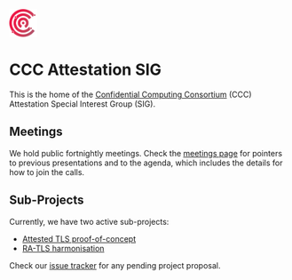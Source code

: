<img src="ccc.png" width="50" height="50">

# CCC Attestation SIG

This is the home of the [Confidential Computing Consortium](https://confidentialcomputing.io) (CCC) Attestation Special Interest Group (SIG).

## Meetings

We hold public fortnightly meetings.
Check the [meetings page](https://github.com/ccc-attestation/meetings) for pointers to previous presentations and to the agenda, which includes the details for how to join the calls.

## Sub-Projects

Currently, we have two active sub-projects:

* [Attested TLS proof-of-concept](https://github.com/ccc-attestation/attested-tls-poc)
* [RA-TLS harmonisation](https://github.com/ccc-attestation/interoperable-ra-tls)

Check our [issue tracker](https://github.com/ccc-attestation/governance/issues) for any pending project proposal.
